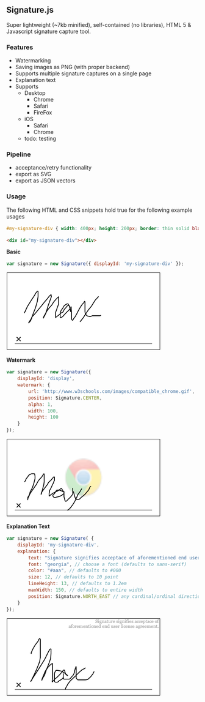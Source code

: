 ## Signature.js

Super lightweight (~7kb minified), self-contained (no libraries), HTML 5 & Javascript signature capture tool.

### Features

- Watermarking
- Saving images as PNG (with proper backend)
- Supports multiple signature captures on a single page
- Explanation text
- Supports
  - Desktop
    - Chrome
    - Safari
    - FireFox
  - iOS
    - Safari
    - Chrome
  - todo: testing

### Pipeline

- acceptance/retry functionality
- export as SVG
- export as JSON vectors

### Usage

The following HTML and CSS snippets hold true for the following example usages

```css
#my-signature-div { width: 400px; height: 200px; border: thin solid black; }
```
```html
<div id="my-signature-div"></div>
```

**Basic**

```javascript
var signature = new Signature({ displayId: 'my-signature-div' });
```

![Basic image](img/basic.png)

**Watermark**

```javascript
var signature = new Signature({
	displayId: 'display',
	watermark: {
		url: 'http://www.w3schools.com/images/compatible_chrome.gif',
		position: Signature.CENTER,
		alpha: 1,
		width: 100,
		height: 100
	}
});
```
![Watermarked image](img/watermark.png)

**Explanation Text**

```javascript
var signature = new Signature( {
	displayId: 'my-signature-div',
	explanation: {
		text: "Signature signifies acceptace of aforementioned end user license agreement.", // set text for explanation
		font: "georgia", // choose a font (defaults to sans-serif)
		color: "#aaa", // defaults to #000
		size: 12, // defaults to 10 point
		lineHeight: 13, // defaults to 1.2em
		maxWidth: 150, // defaults to entire width
		position: Signature.NORTH_EAST // any cardinal/ordinal direction or CENTER
	}
});
```
![Explanation image](img/explanation.png)